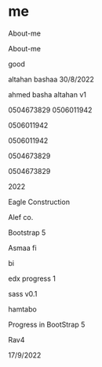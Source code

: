 # me
 About-me
 
  About-me
  
  good

 altahan
 bashaa
 30/8/2022
 
 ahmed basha altahan v1

0504673829
0506011942

0506011942

0506011942

0504673829

0504673829

2022

Eagle Construction

Alef co.

Bootstrap 5


Asmaa fi

bi

edx
progress 1

sass
v0.1

hamtabo

Progress in BootStrap 5

Rav4

17/9/2022
